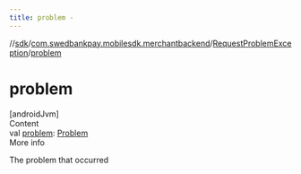 ```yaml
---
title: problem -
---
```

//[sdk](../../../index)/[com.swedbankpay.mobilesdk.merchantbackend](../index)/[RequestProblemException](index)/[problem](problem)



# problem  
[androidJvm]  
Content  
val [problem](problem): [Problem](../../com.swedbankpay.mobilesdk/-problem/index)  
More info  


The problem that occurred

  



